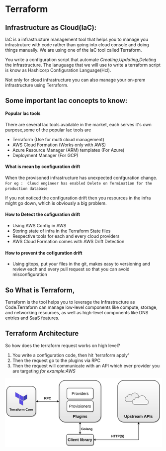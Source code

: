 # Terraform

## Infrastructure as Cloud(IaC):

IaC is a infrastructure management tool that helps you to manage you infrastruture with code rather than going into cloud console and doing things manually. We are using one of the IaC tool called Terraform.

You write a configuration script that automate *Creating,Updating,Deleting* the infrastructure. The lanuguage that we will use to write a terraform script is know as Hashicorp Configuration Language(Hcl). 

Not only for cloud infrastructure you can also manage your on-prem infrastructure using Terraform.

## Some important Iac concepts to know:

#### Popular Iac tools

There are several Iac tools available in the market, each serves it's own purpose,some of the popular Iac tools are 
- Terraform (Use for multi cloud management)
- AWS Cloud Formation (Works only with AWS)
- Azure Resource Manager (ARM) templates (For Azure)
- Deployment Manager (For GCP)

#### What is mean by configuration drift
When the provisoned infrastructure has unexpected confguration change. `For eg :  Cloud engineer has enabled Delete on Termination for the production database`

If you not noticed the configuration drift then you resources in the infra might go down, which is obviously a big problem. 

#### How to Detect the cofiguration drift
- Using AWS Config in AWS 
- Storing state of infra in the Terraform State files
- Respective tools for each and every cloud providers 
- AWS Cloud Formation comes with AWS Drift Detection

#### How to prevent the cofiguration drift
- Using gitops, put your files in the git, makes easy to versioning and review each and every pull request so that you can avoid misconfiguration

## So What is Terraform,
Terraform is the tool helps you to leverage the Infrastructure as Code.Terraform can manage low-level components like compute, storage, and networking resources, as well as high-level components like DNS entries and SaaS features.

## Terraform Architecture
So how does the terraform request works on high level?

1. You write a configuration code, then hit 'terraform apply'
1. Then the request go to the plugins via RPC
1. Then the request will communicate with an API which ever provider you are targeting *for example:AWS*

![Terraform Architecture](Terraform_Architecture.png)

